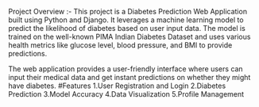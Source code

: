 Project Overview :- This project is a Diabetes Prediction Web Application built using Python and Django. It leverages a machine learning model to predict the likelihood of diabetes based on user input data. 
The model is trained on the well-known PIMA Indian Diabetes Dataset and uses various health metrics like glucose level, blood pressure, and BMI to provide predictions.

The web application provides a user-friendly interface where users can input their medical data and get instant predictions on whether they might have diabetes. 
#Features 
1.User Registration and Login 
2.Diabetes Prediction
3.Model Accuracy
4.Data Visualization 
5.Profile Management

